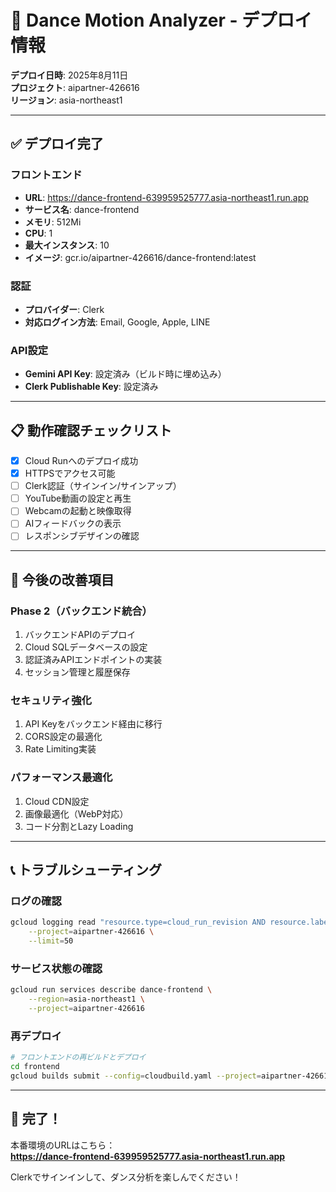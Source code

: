 # 🚀 Dance Motion Analyzer - デプロイ情報

**デプロイ日時**: 2025年8月11日  
**プロジェクト**: aipartner-426616  
**リージョン**: asia-northeast1

---

## ✅ デプロイ完了

### フロントエンド
- **URL**: https://dance-frontend-639959525777.asia-northeast1.run.app
- **サービス名**: dance-frontend
- **メモリ**: 512Mi
- **CPU**: 1
- **最大インスタンス**: 10
- **イメージ**: gcr.io/aipartner-426616/dance-frontend:latest

### 認証
- **プロバイダー**: Clerk
- **対応ログイン方法**: Email, Google, Apple, LINE

### API設定
- **Gemini API Key**: 設定済み（ビルド時に埋め込み）
- **Clerk Publishable Key**: 設定済み

---

## 📋 動作確認チェックリスト

- [x] Cloud Runへのデプロイ成功
- [x] HTTPSでアクセス可能
- [ ] Clerk認証（サインイン/サインアップ）
- [ ] YouTube動画の設定と再生
- [ ] Webcamの起動と映像取得
- [ ] AIフィードバックの表示
- [ ] レスポンシブデザインの確認

---

## 🔧 今後の改善項目

### Phase 2（バックエンド統合）
1. バックエンドAPIのデプロイ
2. Cloud SQLデータベースの設定
3. 認証済みAPIエンドポイントの実装
4. セッション管理と履歴保存

### セキュリティ強化
1. API Keyをバックエンド経由に移行
2. CORS設定の最適化
3. Rate Limiting実装

### パフォーマンス最適化
1. Cloud CDN設定
2. 画像最適化（WebP対応）
3. コード分割とLazy Loading

---

## 📞 トラブルシューティング

### ログの確認
```bash
gcloud logging read "resource.type=cloud_run_revision AND resource.labels.service_name=dance-frontend" \
    --project=aipartner-426616 \
    --limit=50
```

### サービス状態の確認
```bash
gcloud run services describe dance-frontend \
    --region=asia-northeast1 \
    --project=aipartner-426616
```

### 再デプロイ
```bash
# フロントエンドの再ビルドとデプロイ
cd frontend
gcloud builds submit --config=cloudbuild.yaml --project=aipartner-426616
```

---

## 🎉 完了！

本番環境のURLはこちら：  
**https://dance-frontend-639959525777.asia-northeast1.run.app**

Clerkでサインインして、ダンス分析を楽しんでください！